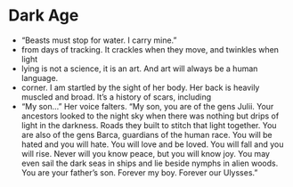 # Dark Age
- “Beasts must stop for water. I carry mine.”
- from days of tracking. It crackles when they move, and twinkles when light
- lying is not a science, it is an art. And art will always be a human language.
- corner. I am startled by the sight of her body. Her back is heavily muscled and broad. It’s a history of scars, including
- “My son…” Her voice falters. “My son, you are of the gens Julii. Your ancestors looked to the night sky when there was nothing but drips of light in the darkness. Roads they built to stitch that light together. You are also of the gens Barca, guardians of the human race. You will be hated and you will hate. You will love and be loved. You will fall and you will rise. Never will you know peace, but you will know joy. You may even sail the dark seas in ships and lie beside nymphs in alien woods. You are your father’s son. Forever my boy. Forever our Ulysses.”
